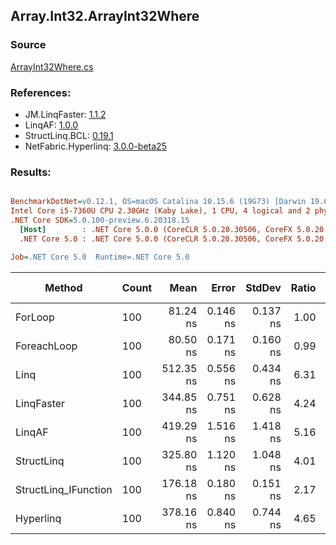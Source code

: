 ﻿## Array.Int32.ArrayInt32Where

### Source
[ArrayInt32Where.cs](../LinqBenchmarks/Array/Int32/ArrayInt32Where.cs)

### References:
- JM.LinqFaster: [1.1.2](https://www.nuget.org/packages/JM.LinqFaster/1.1.2)
- LinqAF: [1.0.0](https://www.nuget.org/packages/LinqAF/1.0.0)
- StructLinq.BCL: [0.19.1](https://www.nuget.org/packages/StructLinq.BCL/0.19.1)
- NetFabric.Hyperlinq: [3.0.0-beta25](https://www.nuget.org/packages/NetFabric.Hyperlinq/3.0.0-beta25)

### Results:
``` ini

BenchmarkDotNet=v0.12.1, OS=macOS Catalina 10.15.6 (19G73) [Darwin 19.6.0]
Intel Core i5-7360U CPU 2.30GHz (Kaby Lake), 1 CPU, 4 logical and 2 physical cores
.NET Core SDK=5.0.100-preview.6.20318.15
  [Host]        : .NET Core 5.0.0 (CoreCLR 5.0.20.30506, CoreFX 5.0.20.30506), X64 RyuJIT
  .NET Core 5.0 : .NET Core 5.0.0 (CoreCLR 5.0.20.30506, CoreFX 5.0.20.30506), X64 RyuJIT

Job=.NET Core 5.0  Runtime=.NET Core 5.0  

```
|               Method | Count |      Mean |    Error |   StdDev | Ratio | RatioSD |  Gen 0 | Gen 1 | Gen 2 | Allocated |
|--------------------- |------ |----------:|---------:|---------:|------:|--------:|-------:|------:|------:|----------:|
|              ForLoop |   100 |  81.24 ns | 0.146 ns | 0.137 ns |  1.00 |    0.00 |      - |     - |     - |         - |
|          ForeachLoop |   100 |  80.50 ns | 0.171 ns | 0.160 ns |  0.99 |    0.00 |      - |     - |     - |         - |
|                 Linq |   100 | 512.35 ns | 0.556 ns | 0.434 ns |  6.31 |    0.01 | 0.0229 |     - |     - |      48 B |
|           LinqFaster |   100 | 344.85 ns | 0.751 ns | 0.628 ns |  4.24 |    0.01 | 0.3095 |     - |     - |     648 B |
|               LinqAF |   100 | 419.29 ns | 1.516 ns | 1.418 ns |  5.16 |    0.02 |      - |     - |     - |         - |
|           StructLinq |   100 | 325.80 ns | 1.120 ns | 1.048 ns |  4.01 |    0.01 |      - |     - |     - |         - |
| StructLinq_IFunction |   100 | 176.18 ns | 0.180 ns | 0.151 ns |  2.17 |    0.00 |      - |     - |     - |         - |
|            Hyperlinq |   100 | 378.16 ns | 0.840 ns | 0.744 ns |  4.65 |    0.01 |      - |     - |     - |         - |
